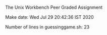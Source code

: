 The Unix Workbench Peer Graded Assignment

Make date: 
Wed Jul 29 20:42:36 IST 2020

Number of lines in guessinggame.sh: 
23
